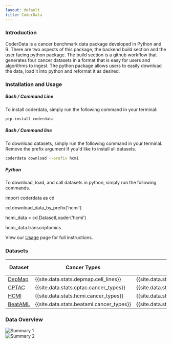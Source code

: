 ```yaml
---
layout: default
title: CoderData
---
```


<link rel="stylesheet" href="assets/css/style.css">

<!-- # Cancer Omics and Drug Experiment Response Data (`coderdata`) Python Package -->

### Introduction
CoderData is a cancer benchmark data package developed in Python and R. 
There are two aspects of this package, the backend build section and the user facing python package.
The build section is a github workflow that generates four cancer datasets in a format that is easy for users and algorithms to ingest. 
The python package allows users to easily download the data, load it into python and reformat it as desired.

### Installation and Usage
##### Bash / Command Line

To install coderdata, simply run the following command in your terminal:

```bash
pip install coderdata
```

##### Bash / Command line
To download datasets, simply run the following command in your terminal. Remove the prefix argument if you'd like to install all datasets.

```bash
coderdata download --prefix hcmi
```

##### Python
To download, load, and call datasets in python, simply run the following commands. 

<div class="code-box">
    <p>import coderdata as cd </p>
    <p>cd.download_data_by_prefix('hcmi')</p>
    <p>hcmi_data = cd.DatasetLoader('hcmi')</p>
    <p>hcmi_data.transcriptomics</p>
</div>

View our [Usage](pages/usage.md) page for full instructions.


### Datasets


<table>
  <thead>
    <tr>
      <th>Dataset</th>
      <th>Cancer Types</th>
      <th>Samples</th>
      <th>Genes</th>
      <th>Drugs</th>
      <th>Transcriptomics</th>
      <th>Proteomics</th>
      <th>Mutations</th>
      <th>Copy Number</th>
    </tr>
  </thead>
  <tbody>
    <tr>
      <td><a href="datasets/depmap" class="dataset-link">DepMap</a></td>
      <td>{{site.data.stats.depmap.cell_lines}}</td>
      <td>{{site.data.stats.depmap.samples}}</td>
      <td>{{site.data.stats.depmap.genes}}</td>
      <td>{{site.data.stats.depmap.drugs}}</td>
      <td>Yes</td>
      <td>Yes</td>
      <td>Yes</td>
      <td>Yes</td>
    </tr>
    <tr>
      <td><a href="datasets/cptac" class="dataset-link">CPTAC</a></td>
      <td>{{site.data.stats.cptac.cancer_types}}</td>
      <td>{{site.data.stats.cptac.samples}}</td>
      <td>{{site.data.stats.cptac.genes}}</td>
      <td>{{site.data.stats.cptac.drugs}}</td>
      <td>Yes</td>
      <td>Yes</td>
      <td>Yes</td>
      <td>Yes</td>
    </tr>
    <tr>
      <td><a href="datasets/hcmi" class="dataset-link">HCMI</a></td>
      <td>{{site.data.stats.hcmi.cancer_types}}</td>
      <td>{{site.data.stats.hcmi.samples}}</td>
      <td>{{site.data.stats.hcmi.genes}}</td>
      <td>{{site.data.stats.hcmi.drugs}}</td>
      <td>Yes</td>
      <td>Yes</td>
      <td>Yes</td>
      <td>Yes</td>
    </tr>
    <tr>
      <td><a href="datasets/beataml" class="dataset-link">BeatAML</a></td>
      <td>{{site.data.stats.beataml.cancer_types}}</td>
      <td>{{site.data.stats.beataml.samples}}</td>
      <td>{{site.data.stats.beataml.genes}}</td>
      <td>{{site.data.stats.beataml.drugs}}</td>
      <td>Yes</td>
      <td>Yes</td>
      <td>No</td>
      <td>No</td>
    </tr>
  </tbody>
</table>



<!-- <div class="dataset-section">
    {% assign datasets = 'depmap,cptac,hcmi,beataml' | split: ',' %}
    {% for dataset in datasets %}
        <div class="dataset-container">
            <a href="datasets/{{ dataset }}" class="dataset-link">{{ dataset | capitalize }}</a>
            <div class="dataset-blurb">
                {% case dataset %}
                    {% when 'depmap' %}
                        <p>Cancer Types: {{ site.data.stats.depmap.depmaps }} </p>
                        <p>Samples: {{ site.data.stats.depmap.samples }} </p>
                        <p>Genes: {{ site.data.stats.depmap.genes }} </p>
                        <p>Drugs: {{ site.data.stats.depmap.drugs }} </p>
                        <span class="dot dot_transcriptomics"></span> 
                        <span class="dot dot_proteomics"></span> 
                        <span class="dot dot_mutations"></span> 
                        <span class="dot dot_copy_number"></span> 
                    {% when 'cptac' %}
                        <p>Cancer Types: {{ site.data.stats.cptac.cancer_types }} </p>
                        <p>Samples: {{ site.data.stats.cptac.samples }} </p>
                        <p>Genes: {{ site.data.stats.cptac.genes }} </p>
                        <p>Drugs: {{ site.data.stats.cptac.drugs }} </p>
                        <span class="dot dot_transcriptomics"></span> 
                        <span class="dot dot_proteomics"></span> 
                        <span class="dot dot_mutations"></span> 
                        <span class="dot dot_copy_number"></span> 
                    {% when 'hcmi' %}
                        <p>Cancer Types: {{ site.data.stats.hcmi.cancer_types }} </p>
                        <p>Samples: {{ site.data.stats.hcmi.samples }} </p>
                        <p>Genes: {{ site.data.stats.hcmi.genes }} </p>
                        <p>Drugs: {{ site.data.stats.hcmi.drugs }} </p>
                        <span class="dot dot_transcriptomics"></span> 
                        <span class="dot dot_proteomics"></span> 
                        <span class="dot dot_mutations"></span> 
                        <span class="dot dot_copy_number"></span> 
                    {% when 'beataml' %}
                        <p>Cancer Types: {{ site.data.stats.beataml.cancer_types }}</p>
                        <p>Samples: {{ site.data.stats.beataml.samples }} </p>
                        <p>Genes: {{ site.data.stats.beataml.genes }}</p>
                        <p>Drugs: {{ site.data.stats.beataml.drugs }}</p>
                        <span class="dot dot_transcriptomics"></span> 
                        <span class="dot dot_proteomics"></span> 
                {% endcase %}
            </div>
        </div>
    {% endfor %}

</div> -->


<!-- <div class="legend">
    <p>Transcriptomics<span class="dot dot_transcriptomics"></span></p>
    <p>Proteomics<span class="dot dot_proteomics"></span></p>
    <p>Mutations<span class="dot dot_mutations"></span></p>
    <p>Copy Number<span class="dot dot_copy_number"></span></p>
</div> -->


### Data Overview

<div class="flex-container"> 
    <div class="flex-item">
        <img src="{{ 'assets/stats/Fig0_Overview.png' | relative_url }}" alt="Summary 1" />
    </div>
    <div class="flex-item">
        <img src="{{ 'assets/stats/Fig5_Sample_Summary.png' | relative_url }}" alt="Summary 2" />
    </div>
</div>
